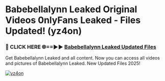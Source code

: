 # Babebellalynn Leaked Original Videos 0nlyFans Leaked - Files Updated! (yz4on)

<h3>🔴 CLICK HERE 🌐==►► <a href="https://tinyurl.com/x26r9saj" rel="nofollow">Babebellalynn Leaked Updated Files</a></h3>

Get Babebellalynn Leaked and all content. Now you can access all videos and pictures of Babebellalynn Leaked. New Updated Files 2025!

[![yz4on](https://i.imgur.com/LkgZPqh.gif)](https://tinyurl.com/x26r9saj)
